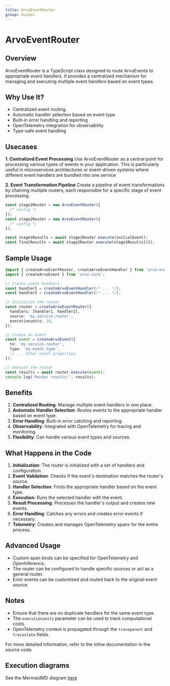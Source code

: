 ```yaml
---
title: ArvoEventRouter
group: Guides
---
```


# ArvoEventRouter

## Overview

ArvoEventRouter is a TypeScript class designed to route ArvoEvents to appropriate event handlers. It provides a centralized mechanism for managing and executing multiple event handlers based on event types.

## Why Use It?

- Centralized event routing.
- Automatic handler selection based on event type
- Built-in error handling and reporting
- OpenTelemetry integration for observability
- Type-safe event handling

## Usecases

**1. Centralized Event Processing**
Use ArvoEventRouter as a central point for processing various types of events in your application. This is particularly useful in microservices architectures or event-driven systems where different event handlers are bundled into one service

**2. Event Transformation Pipeline**
Create a pipeline of event transformations by chaining multiple routers, each responsible for a specific stage of event processing.

```typescript
const stage1Router = new ArvoEventRouter({
  /* config */
});
const stage2Router = new ArvoEventRouter({
  /* config */
});

const stage1Results = await stage1Router.execute(initialEvent);
const finalResults = await stage2Router.execute(stage1Results[0]);
```

## Sample Usage

```typescript
import { createArvoEventRouter, createArvoEventHandler } from 'arvo-event-handler';
import { createArvoEvent } from 'arvo-core';

// Create event handlers
const handler1 = createArvoEventHandler(/* ... */);
const handler2 = createArvoEventHandler(/* ... */);

// Initialize the router
const router = createArvoEventRouter({
  handlers: [handler1, handler2],
  source: 'my.service.router',
  executionunits: 10,
});

// Create an event
const event = createArvoEvent({
  to: 'my.service.router',
  type: 'my.event.type',
  // ... other event properties
});

// Execute the router
const results = await router.execute(event);
console.log('Router results:', results);
```

## Benefits

1. **Centralized Routing**: Manage multiple event handlers in one place.
2. **Automatic Handler Selection**: Routes events to the appropriate handler based on event type.
3. **Error Handling**: Built-in error catching and reporting.
4. **Observability**: Integrated with OpenTelemetry for tracing and monitoring.
5. **Flexibility**: Can handle various event types and sources.

## What Happens in the Code

1. **Initialization**: The router is initialized with a set of handlers and configuration.
2. **Event Validation**: Checks if the event's destination matches the router's source.
3. **Handler Selection**: Finds the appropriate handler based on the event type.
4. **Execution**: Runs the selected handler with the event.
5. **Result Processing**: Processes the handler's output and creates new events.
6. **Error Handling**: Catches any errors and creates error events if necessary.
7. **Telemetry**: Creates and manages OpenTelemetry spans for the entire process.

## Advanced Usage

- Custom span kinds can be specified for OpenTelemetry and OpenInference.
- The router can be configured to handle specific sources or act as a general router.
- Error events can be customized and routed back to the original event source.

## Notes

- Ensure that there are no duplicate handlers for the same event type.
- The `executionunits` parameter can be used to track computational costs.
- OpenTelemetry context is propagated through the `traceparent` and `tracestate` fields.

For more detailed information, refer to the inline documentation in the source code.

## Execution diagrams

See the MermaidMD diagram [here](https://github.com/SaadAhmad123/arvo-event-handler/tree/main/src/ArvoEventRouter/ExecutionDiagrams.md)
